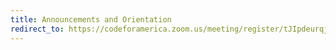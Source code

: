 ```yaml
---
title: Announcements and Orientation
redirect_to: https://codeforamerica.zoom.us/meeting/register/tJIpdeurqj0sH9zc-b9xzFg5Sptzid4Q6PZd
---
```

